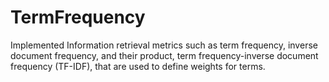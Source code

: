 # TermFrequency
Implemented Information retrieval metrics such as term frequency, inverse document frequency, and their product, term frequency-inverse document frequency (TF-IDF), that are used to define weights for terms.
